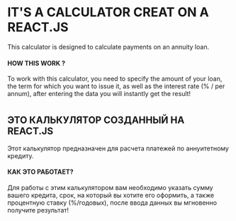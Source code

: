 # IT'S A CALCULATOR CREAT ON A REACT.JS

This calculator is designed to calculate payments on an annuity loan.

#### HOW THIS WORK ?

To work with this calculator, you need to specify the amount of your loan, the term for which you want to issue it, as well as the interest rate (% / per annum),
after entering the data you will instantly get the result!

#

## ЭТО КАЛЬКУЛЯТОР СОЗДАННЫЙ НА REACT.JS

Этот калькулятор предназначен для расчета платежей по аннуитетному кредиту.

#### КАК ЭТО РАБОТАЕТ?

Для работы с этим калькулятором вам необходимо указать сумму вашего кредита, срок, на который вы хотите его оформить, а также процентную ставку (%/годовых),
после ввода данных вы мгновенно получите результат!
